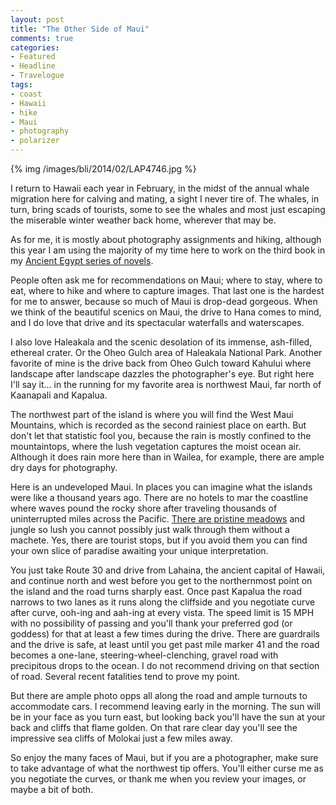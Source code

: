```yaml
---
layout: post
title: "The Other Side of Maui"
comments: true
categories:
- Featured
- Headline
- Travelogue
tags:
- coast
- Hawaii
- hike
- Maui
- photography
- polarizer
---
```


{% img /images/bli/2014/02/LAP4746.jpg %}

I return to Hawaii each year in February, in the midst of the annual whale migration here for calving and mating, a sight I never tire of. The whales, in turn, bring scads of tourists, some to see the whales and most just escaping the miserable winter weather back home, wherever that may be. 

<!--more-->

As for me, it is mostly about photography assignments and hiking, although this year I am using the majority of my time here to work on the third book in my [Ancient Egypt series of novels](http://www.amazon.com/Lester-Picker/e/B009E6U9R0/ref=sr_tc_2_0?qid=1357444582&sr=1-2-ent). 

People often ask me for recommendations on Maui; where to stay, where to eat, where to hike and where to capture images. That last one is the hardest for me to answer, because so much of Maui is drop-dead gorgeous. When we think of the beautiful scenics on Maui, the drive to Hana comes to mind, and I do love that drive and its spectacular waterfalls and waterscapes. 

I also love Haleakala and the scenic desolation of its immense, ash-filled, ethereal crater. Or the Oheo Gulch area of Haleakala National Park. Another favorite of mine is the drive back from Oheo Gulch toward Kahului where landscape after landscape dazzles the photographer's eye. 	But right here I'll say it... in the running for my favorite area is northwest Maui, far north of Kaanapali and Kapalua. 

The northwest part of the island is where you will find the West Maui Mountains, which is recorded as the second rainiest place on earth. But don't let that statistic fool you, because the rain is mostly confined to the mountaintops, where the lush vegetation captures the moist ocean air. Although it does rain more here than in Wailea, for example, there are ample dry days for photography. 

Here is an undeveloped Maui. In places you can imagine what the islands were like a thousand years ago. There are no hotels to mar the coastline where waves pound the rocky shore after traveling thousands of uninterrupted miles across the Pacific. [There are pristine meadows](http://youtu.be/fqDfS0KH_DM) and jungle so lush you cannot possibly just walk through them without a machete. Yes, there are tourist stops, but if you avoid them you can find your own slice of paradise awaiting your unique interpretation. 

You just take Route 30 and drive from Lahaina, the ancient capital of Hawaii, and continue north and west before you get to the northernmost point on the island and the road turns sharply east. Once past Kapalua the road narrows to two lanes as it runs along the cliffside and you negotiate curve after curve, ooh-ing and aah-ing at every vista. The speed limit is 15 MPH with no possibility of passing and you'll thank your preferred god (or goddess) for that at least a few times during the drive. There are guardrails and the drive is safe, at least until you get past mile marker 41 and the road becomes a one-lane, steering-wheel-clenching, gravel road with precipitous drops to the ocean. I do not recommend driving on that section of road. Several recent fatalities tend to prove my point.

But there are ample photo opps all along the road and ample turnouts to accommodate cars. I recommend leaving early in the morning. The sun will be in your face as you turn east, but looking back you'll have the sun at your back and cliffs that flame golden. On that rare clear day you'll see the impressive sea cliffs of Molokai just a few miles away. 

So enjoy the many faces of Maui, but if you are a photographer, make sure to take advantage of what the northwest tip offers. You'll either curse me as you negotiate the curves, or thank me when you review your images, or maybe a bit of both. 


